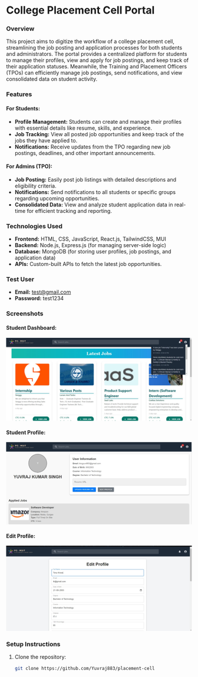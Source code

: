 # College Placement Cell Portal

### **Overview**
This project aims to digitize the workflow of a college placement cell, streamlining the job posting and application processes for both students and administrators. The portal provides a centralized platform for students to manage their profiles, view and apply for job postings, and keep track of their application statuses. Meanwhile, the Training and Placement Officers (TPOs) can efficiently manage job postings, send notifications, and view consolidated data on student activity.

### **Features**

#### For Students:
- **Profile Management:** Students can create and manage their profiles with essential details like resume, skills, and experience.
- **Job Tracking:** View all posted job opportunities and keep track of the jobs they have applied to.
- **Notifications:** Receive updates from the TPO regarding new job postings, deadlines, and other important announcements.

#### For Admins (TPO):
- **Job Posting:** Easily post job listings with detailed descriptions and eligibility criteria.
- **Notifications:** Send notifications to all students or specific groups regarding upcoming opportunities.
- **Consolidated Data:** View and analyze student application data in real-time for efficient tracking and reporting.

### **Technologies Used**
- **Frontend:** HTML, CSS, JavaScript, React.js, TailwindCSS, MUI
- **Backend:** Node.js, Express.js (for managing server-side logic)
- **Database:** MongoDB (for storing user profiles, job postings, and application data)
- **APIs:** Custom-built APIs to fetch the latest job opportunities.


### **Test User**
- **Email:** test@gmail.com
- **Password:** test1234


### **Screenshots**

#### Student Dashboard:
![Student Dashboard](./Assets/Student%20Dashboard.jpeg)

#### Student Profile:
![Job Posting Page](./Assets/Student%20Profile.jpeg)

#### Edit Profile:
![Admin Dashboard](./Assets/Edit%20Page.jpeg)

### **Setup Instructions**

1. Clone the repository:
   ```bash
   git clone https://github.com/Yuvraj883/placement-cell
